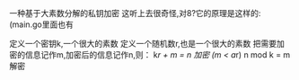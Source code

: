 一种基于大素数分解的私钥加密
这听上去很奇怪,对8?它的原理是这样的: (main.go里面也有

定义一个密钥k,一个很大的素数
定义一个随机数r,也是一个很大的素数
把需要加密的信息记作m,加密后的信息记作n,则：
	k*r + m = n    加密  (m < a*r) 
	n mod k = m      解密
